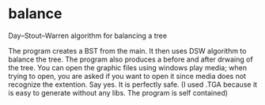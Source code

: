 # balance
Day–Stout–Warren algorithm for balancing a tree


The program creates a BST from the main. 
It then uses DSW algorithm to balance the tree.
The program also produces a before and after drwaing of the tree. 
You can open the graphic files using windows play media; when trying 
to open, you are asked if you want to open it since media does not
recognize the extention. Say yes. It is perfectly safe. (I used
.TGA because it is easy to generate without any libs. The program
is self contained)
